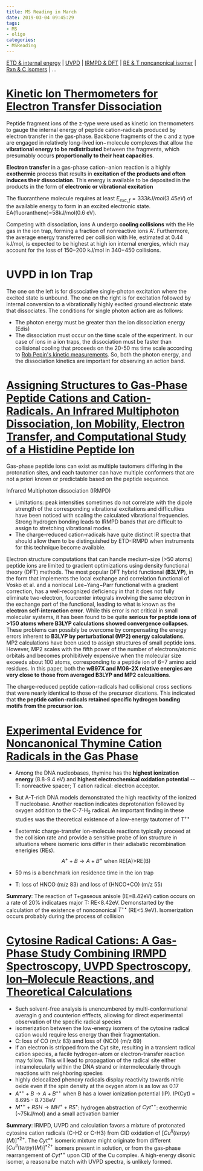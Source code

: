 ```yaml
---
title: MS Reading in March
date: 2019-03-04 09:45:29
tags:
- MS
- oligo
categories:
- MSReading
---
```


[ETD & internal energy](#ETDE) | [UVPD](#uvpd) | [IRMPD & DFT](#irdft) | [RE & T noncanonical isomer](#Tisomer) | [Rxn & C isomers](#Ciso) | ...

# <jump id='ETDE'>[Kinetic Ion Thermometers for Electron Transfer Dissociation](https://pubs.acs.org/doi/abs/10.1021/jp510244d)</jump>

Peptide fragment ions of the z-type were used as kinetic ion thermometers to gauge the internal energy of peptide cation-radicals produced by electron transfer in the gas-phase. Backbone fragments of the c and z type are engaged in relatively long-lived ion−molecule complexes that allow the **vibrational energy to be redistributed** between the fragments, which presumably occurs **proportionally to their heat capacities**.

**Electron transfer** in a gas-phase cation−anion reaction is a highly **exothermic** process that results in **excitation of the products and often induces their dissociation**. This energy is available to be deposited in the products in the form of **electronic or vibrational excitation**

The fluoranthene molecule requires at least $E_{exc,f}=333kJ/mol (3.45eV)$ of the available energy to form in an excited electronic state. EA(fluoranthene)=58kJ/mol(0.6 eV).

Competing with dissociation, ions A undergo **cooling collisions** with the He gas in the ion trap, forming a fraction of nonreactive ions A'. Furthermore, the average energy transferred per collision with He, estimated at 0.44 kJ/mol, is expected to be highest at high ion internal energies, which may account for the loss of 150−200 kJ/mol in 340−450 collisions.


# <jump id='uvpd'>UVPD in Ion Trap</jump>

The one on  the left is for dissociative single-photon excitation where the excited state is unbound. The one on the right is for excitation followed by internal conversion to a vibrationally highly excited ground electronic state that dissociates.  The conditions for single photon action are as follows:
- The photon energy must be greater than the ion dissociation energy (Edis)
- The dissociation must occur on the time scale of the experiment.  In our case of ions in a ion traps, the dissociation must be faster than collisional cooling that proceeds on the 20-50 ms time scale according to [Rob Pepin's kinetic measurements](#ETDE).  So, both the photon energy, and the dissociation kinetics are important for observing an action band.

# <jump id='irdft'>[Assigning Structures to Gas-Phase Peptide Cations and Cation-Radicals. An Infrared Multiphoton Dissociation, Ion Mobility, Electron Transfer, and Computational Study of a Histidine Peptide Ion](https://pubs.acs.org/doi/abs/10.1021/jp3000784)</jump>

Gas-phase peptide ions can exist as multiple tautomers differing in the protonation sites, and each tautomer can have multiple conformers that are not a priori known or predictable based on the peptide sequence.

Infrared Multiphoton dissociation (IRMPD)
- Limitations: peak intensities sometimes do not correlate with the dipole strength of the corresponding vibrational excitations and difficulties have been noticed with scaling the calculated vibrational frequencies. Strong hydrogen bonding leads to IRMPD bands that are difficult to assign to stretching vibrational modes. 
- The charge-reduced cation-radicals have quite distinct IR spectra that should allow them to be distinguished by ETD-IRMPD when instruments for this technique become available.

Electron structure computations that can handle medium-size (>50 atoms) peptide ions are limited to gradient optimizations using density functional theory (DFT) methods. The most popular DFT hybrid functional (**B3LYP**), in the form that implements the local exchange and correlation functional of Vosko et al. and a nonlocal Lee−Yang−Parr functional with a gradient correction, has a well-recognized deficiency in that it does not fully eliminate two-electron, fourcenter integrals involving the same electron in the exchange part of the functional, leading to what is known as the **electron self-interaction error**. While this error is not critical in small molecular systems, it has been found to be quite **serious for peptide ions of >150 atoms where B3LYP calculations showed convergence collapses**. These problems can possibly be overcome by compensating the energy errors inherent to **B3LYP by perturbational (MP2) energy calculations**. MP2 calculations have been used to assign structures of small peptide ions. However, MP2 scales with the fifth power of the number of electrons/atomic orbitals and becomes prohibitively expensive when the molecular size exceeds about 100 atoms, corresponding to a peptide ion of 6−7 amino acid residues. In this paper, both the **wB97X and M06-2X relative energies are very close to those from averaged B3LYP and MP2 calcualtions**.

The charge-reduced peptide cation-radicals had collisional cross sections that were nearly identical to those of the precursor dications. This indicated that **the peptide cation-radicals retained specific hydrogen bonding motifs from the precursor ion**.

# <jump id='Tisomer'>[Experimental Evidence for Noncanonical Thymine Cation Radicals in the Gas Phase](https://pubs.acs.org/doi/abs/10.1021/acs.jpcb.7b09872)</jump>

- Among the DNA nucleobases, thymine has the **highest ionization energy** (8.8-9.4 eV) and **highest electrochemical oxidation potential** -- T: nonreactive spacer; T cation radical: electron acceptor.

- But A-T-rich DNA models demonstrated the high reactivity of the ionized T nucleobase. Another reaction indicates deprotonation followed by oxygen addition to the C-7-H$_2$ radical. An important finding in these studies was the theoretical existence of a low-energy tautomer of $T^{+\bullet}$

- Exotermic charge-transfer ion-molecule reactions typically proceed at the collision rate and provide a sensitive probe of ion structure in situations where isomeric ions differ in their adiabatic recombination enerigies (REs). 
$$A^+ + B \rightarrow A + B^+ \text{ when RE(A)>RE(B)} $$

- 50 ms is a benchmark ion residence time in the ion trap

- T: loss of HNCO (m/z 83) and loss of (HNCO+CO) (m/z 55)

**Summary**: The reaction of T+gaseous anisole (IE=8.42eV) cation occurs on a rate of 20% indicataes major T: RE<8.42eV. Demonstarted by the calculation of the existence of noncononical $T^{+\bullet}$ (RE<5.9eV). Isomerization occurs probably during the process of collision


# <jump id='Ciso'>[Cytosine Radical Cations: A Gas-Phase Study Combining IRMPD Spectroscopy, UVPD Spectroscopy, Ion–Molecule Reactions, and Theoretical Calculations](https://onlinelibrary.wiley.com/doi/full/10.1002/cphc.201700281)</jump>

- Such solvent-free analysis is unencumbered by multi-conformational averagin g and counterion efffects, allowing for direct experimental observation of the specific radical species
- isomerization between the low-energy isomers of the cytosine radical cation would require less energy than their fragmentation.
- C: loss of CO (m/z 83) amd loss of (NCO) (m/z 69)
- if an electron is stripped from the Cyt site, resulting in a transient radical cation species, a facile hydrogen-atom or electron-transfer reaction may follow. This will lead to propagation of the radical site either intramolecularly within the DNA strand or intermolecularly through reactions with neighboring species
- highly delocalized phenoxy radicals display reactivity towards nitric oxide even if the spin density at the oxygen atom is as low as 0.17
- $A^{\bullet +}+B\rightarrow A + B^{\bullet +}$ when B has a lower ionization potential (IP). IP(Cyt) = 8.695 - 8.738eV
- $M^{\bullet +}+RSH\rightarrow MH^+ +RS^\bullet$: hydrogen abstraction of $Cyt^{\bullet +}$: exothermic (~75kJ/mol) and a small activation barrier

**Summary**: IRMPD, UVPD and calculation favors a mixture of protonated cytosine cation radicals (C-H2 or C-H3) from CID oxidation of $[Cu^{II}(terpy)(M)]^{\bullet 2+}$. The $Cyt^{\bullet +}$ isomeric mixture might originate from different $[Cu^{II}(terpy)(M)]^{\bullet 2+}$ isomers present in solution, or from the gas-phase rearrangement of $Cyt^{\bullet +}$ upon CID of the Cu complex. A high-energy disonic isomer, a reasonalbe match with UVPD spectra, is unlikely formed.
